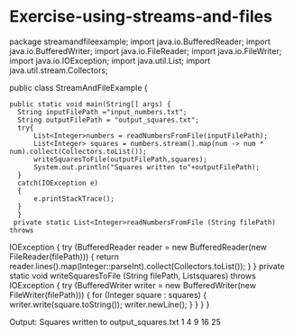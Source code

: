 # Exercise-using-streams-and-files

package streamandfileexample;
import java.io.BufferedReader;
import java.io.BufferedWriter;
import java.io.FileReader;
import java.io.FileWriter;
import java.io.IOException;
import java.util.List;
import java.util.stream.Collectors;

public class StreamAndFileExample {

    public static void main(String[] args) {
      String inputFilePath ="input_numbers.txt";
      String outputFilePath = "output_squares.txt";  
      try{
          List<Integer>numbers = readNumbersFromFile(inputFilePath);
          List<Integer> squares = numbers.stream().map(num -> num * num).collect(Collectors.toList());
          writeSquaresToFile(outputFilePath,squares);
          System.out.println("Squares written to"+outputFilePath);
      }
      catch(IOException e)
      {
          e.printStackTrace();
      }
      }
     private static List<Integer>readNumbersFromFile (String filePath) throws
IOException {
          try (BufferedReader reader = new BufferedReader(new FileReader(filePath))) {
              return reader.lines().map(Integer::parseInt).collect(Collectors.toList());
          }
      }
      private static void writeSquaresToFile (String filePath, List<Integer>squares) throws
IOException {
          try (BufferedWriter writer = new BufferedWriter(new FileWriter(filePath))) {
              for (Integer square : squares) {
                  writer.write(square.toString());
                  writer.newLine();
              }
          }
      }
}

Output:
Squares written to output_squares.txt
1
4
9
16
25


